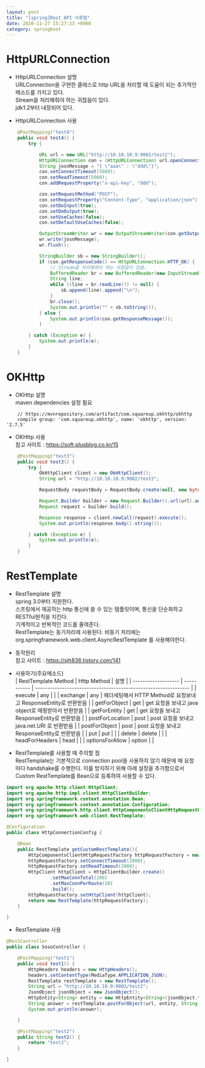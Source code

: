 ```yaml
---
layout: post
title: "[spring]Rest API 사용법"
date: 2020-11-27 15:27:23 +0900
category: springboot
---
```


# HttpURLConnection

- HttpURLConnection 설명  
  URLConnection을 구현한 클래스로 http URL을 처리할 때 도움이 되는 추가적인 메소드를 가지고 있다.  
  Stream을 처리해줘야 하는 귀찮음이 있다.  
  jdk1.2부터 내장되어 있다.

- HttpURLConnection 사용

```java
    @PostMapping("test4")
    public void test4() {
        try {

            URL url = new URL("http://10.10.10.9:9002/test2");
            HttpURLConnection con = (HttpURLConnection) url.openConnection();
            String josnMessage = "{ \"aaa\" : \"ddd\"}";
            con.setConnectTimeout(5000);
            con.setReadTimeout(5000);
            con.addRequestProperty("x-api-key", "ddd");

            con.setRequestMethod("POST");
            con.setRequestProperty("Content-Type", "application/json");
            con.setDoInput(true);
            con.setDoOutput(true);
            con.setUseCaches(false);
            con.setDefaultUseCaches(false);

            OutputStreamWriter wr = new OutputStreamWriter(con.getOutputStream());
            wr.write(josnMessage);
            wr.flush();

            StringBuilder sb = new StringBuilder();
            if (con.getResponseCode() == HttpURLConnection.HTTP_OK) {
                // Stream을 처리해줘야 하는 귀찮음이 있음.
                BufferedReader br = new BufferedReader(new InputStreamReader(con.getInputStream(), "utf-8"));
                String line;
                while ((line = br.readLine()) != null) {
                    sb.append(line).append("\n");
                }
                br.close();
                System.out.println("" + sb.toString());
            } else {
                System.out.println(con.getResponseMessage());
            }

        } catch (Exception e) {
            System.out.println(e);
        }
    }

```

# OKHttp

- OKHttp 설명  
  maven dependencies 설정 필요

```console
    // https://mvnrepository.com/artifact/com.squareup.okhttp/okhttp
	compile group: 'com.squareup.okhttp', name: 'okhttp', version: '2.7.5'
```

- OKHttp 사용  
  참고 사이트 : https://soft.plusblog.co.kr/15

```java
    @PostMapping("test3")
    public void test3() {
        try {
            OkHttpClient client = new OkHttpClient();
            String url = "http://10.10.10.9:9002/test2";

            RequestBody requestBody = RequestBody.create(null, new byte[0]);

            Request.Builder builder = new Request.Builder().url(url).addHeader("aaaa", "dddd").post(requestBody);
            Request request = builder.build();

            Response response = client.newCall(request).execute();
            System.out.println(response.body().string());

        } catch (Exception e) {
            System.out.println(e);
        }
    }

```

# RestTemplate

- RestTemplate 설명  
  spring 3.0부터 지원한다.  
  스프링에서 제공하는 http 통신에 쓸 수 있는 템플릿이며, 통신을 단순화하고 RESTful원칙을 지킨다.  
  기계적이고 반복적인 코드를 줄여준다.  
  RestTemplate는 동기처리에 사용된다. 비동기 처리에는 org.springframework.web.client.AsyncRestTemplate 를 사용해야한다.

- 동작원리  
  참고 사이트 : https://sjh836.tistory.com/141

- 사용하기(주요메소드)  
   | RestTemplate Method | Http Method | 설명                                                            |
   | ------------------- | ----------- | --------------------------------------------------------------- |
   | execute             | any         |                                                                 |
   | exchange            | any         | 헤더세팅해서 HTTP Method로 요청보내고 ResponseEntity로 반환받음 |
   | getForObject        | get         | get 요청을 보내고 java object로 매핑받아서 반환받음             |
   | getForEntity        | get         | get 요청을 보내고 ResponseEntity로 반환받음                     |
   | postForLocation     | post        | post 요청을 보내고 java.net.URI 로 반환받음                     |
   | postForObject       | post        | post 요청을 보내고 ResponseEntity로 반환받음                    |
   | put                 | put         |                                                                 |
   | delete              | delete      |                                                                 |
   | headForHeaders      | head        |                                                                 |
   | optionsForAllow     | option      |                                                                 |

- RestTemplate를 사용할 때 주의할 점  
  RestTemplate는 기본적으로 connection pool을 사용하지 않기 때문에 매 요청마다 handshake를 수행한다.
  이를 방지하기 위해 아래 설정을 추가함으로서 Custom RestTemplate를 Bean으로 등록하여 사용할 수 있다.

```java
import org.apache.http.client.HttpClient;
import org.apache.http.impl.client.HttpClientBuilder;
import org.springframework.context.annotation.Bean;
import org.springframework.context.annotation.Configuration;
import org.springframework.http.client.HttpComponentsClientHttpRequestFactory;
import org.springframework.web.client.RestTemplate;

@Configuration
public class HttpConnectionConfig {

    @Bean
    public RestTemplate getCustomRestTemplate(){
        HttpComponentsClientHttpRequestFactory httpRequestFactory = new HttpComponentsClientHttpRequestFactory();
        httpRequestFactory.setConnectTimeout(2000);
        httpRequestFactory.setReadTimeout(3000);
        HttpClient httpClient = HttpClientBuilder.create()
                .setMaxConnTotal(200)
                .setMaxConnPerRoute(20)
                .build();
        httpRequestFactory.setHttpClient(httpClient);
        return new RestTemplate(httpRequestFactory);
    }

}
```

- RestTemplate 사용

```java
@RestController
public class SosoController {

    @PostMapping("test1")
    public void test1() {
        HttpHeaders headers = new HttpHeaders();
        headers.setContentType(MediaType.APPLICATION_JSON);
        RestTemplate restTemplate = new RestTemplate();
        String url = "http://10.10.10.9:9002/test2";
        JsonObject jsonObject = new JsonObject();
        HttpEntity<String> entity = new HttpEntity<String>(jsonObject.toString(), headers);
        String answer = restTemplate.postForObject(url, entity, String.class);
        System.out.println(answer);

    }

    @PostMapping("test2")
    public String test2() {
        return "test2";
    }

}
```
